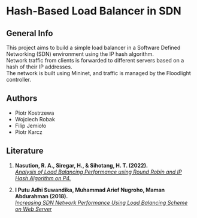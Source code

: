 # Hash-Based Load Balancer in SDN

## General Info
This project aims to build a simple load balancer in a Software Defined Networking (SDN) environment using the IP hash algorithm.  
Network traffic from clients is forwarded to different servers based on a hash of their IP addresses.  
The network is built using Mininet, and traffic is managed by the Floodlight controller.


## Authors
- Piotr Kostrzewa
- Wojciech Robak
- Filip Jemioło
- Piotr Karcz

## Literature

 1. **Nasution, R. A., Siregar, H., & Sihotang, H. T. (2022).**  
  [*Analysis of Load Balancing Performance using Round Robin and IP Hash Algorithm on P4.* ](https://ieeexplore-1ieee-1org-1000047yg0177.wbg2.bg.agh.edu.pl/document/10052975) 

 1. **I Putu Adhi Suwandika, Muhammad Arief Nugroho, Maman Abdurahman (2018).**  
  [*Increasing SDN Network Performance Using Load Balancing Scheme on Web Server* ](https://ieeexplore-1ieee-1org-1000047ao00f8.wbg2.bg.agh.edu.pl/document/8528803) 
